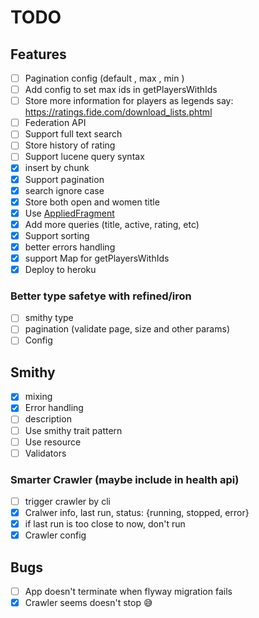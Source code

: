 # TODO

## Features

- [ ] Pagination config (default , max , min )
- [ ] Add config to set max ids in getPlayersWithIds
- [ ] Store more information for players as legends say: https://ratings.fide.com/download_lists.phtml
- [ ] Federation API
- [ ] Support full text search
- [ ] Store history of rating
- [ ] Support lucene query syntax
- [x] insert by chunk
- [x] Support pagination
- [x] search ignore case
- [x] Store both open and women title
- [x] Use [AppliedFragment](https://typelevel.org/skunk/reference/Fragments.html)
- [x] Add more queries (title, active, rating, etc)
- [x] Support sorting
- [x] better errors handling
- [x] support Map for getPlayersWithIds
- [x] Deploy to heroku

### Better type safetye with refined/iron

- [ ] smithy type
- [ ] pagination (validate page, size and other params)
- [ ] Config

## Smithy

- [x] mixing
- [x] Error handling
- [ ] description
- [ ] Use smithy trait pattern
- [ ] Use resource
- [ ] Validators

### Smarter Crawler (maybe include in health api)

- [ ] trigger crawler by cli
- [x] Cralwer info, last run, status: {running, stopped, error}
- [x] if last run is too close to now, don't run
- [x] Crawler config

## Bugs

- [ ] App doesn't terminate when flyway migration fails
- [x] Crawler seems doesn't stop :sweat_smile:
